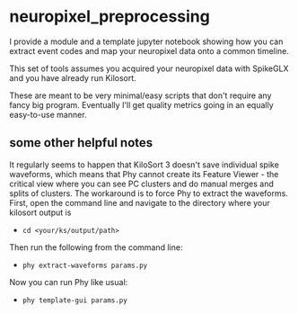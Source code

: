 # neuropixel_preprocessing

I provide a module and a template jupyter notebook showing how you can extract event codes and map your neuropixel data onto a common timeline. 

This set of tools assumes you acquired your neuropixel data with SpikeGLX and you have already run Kilosort. 

These are meant to be very minimal/easy scripts that don't require any fancy big program. Eventually I'll get quality metrics going in an equally easy-to-use manner. 

## some other helpful notes
It regularly seems to happen that KiloSort 3 doesn't save individual spike waveforms, which means that Phy cannot create its Feature Viewer - the critical view where you can see PC clusters and do manual merges and splits of clusters. The workaround is to force Phy to extract the waveforms. First, open the command line and navigate to the directory where your kilosort output is 
- `cd <your/ks/output/path>`
  
Then run the following from the command line:
- `phy extract-waveforms params.py`

Now you can run Phy like usual:
- `phy template-gui params.py`

